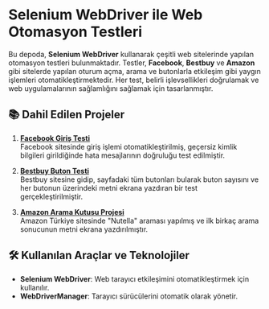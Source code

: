 # Selenium WebDriver ile Web Otomasyon Testleri

Bu depoda, **Selenium WebDriver** kullanarak çeşitli web sitelerinde yapılan otomasyon testleri bulunmaktadır. Testler, **Facebook**, **Bestbuy** ve **Amazon** gibi sitelerde yapılan oturum açma, arama ve butonlarla etkileşim gibi yaygın işlemleri otomatikleştirmektedir. Her test, belirli işlevsellikleri doğrulamak ve web uygulamalarının sağlamlığını sağlamak için tasarlanmıştır.

## 📚 Dahil Edilen Projeler

1. **[Facebook Giriş Testi](FacebookLoginTest)**  
   Facebook sitesinde giriş işlemi otomatikleştirilmiş, geçersiz kimlik bilgileri girildiğinde hata mesajlarının doğruluğu test edilmiştir.

2. **[Bestbuy Buton Testi](BestbuyButtonTest)**  
   Bestbuy sitesine gidip, sayfadaki tüm butonları bularak buton sayısını ve her butonun üzerindeki metni ekrana yazdıran bir test gerçekleştirilmiştir.

3. **[Amazon Arama Kutusu Projesi](AmazonSearchboxProject)**  
   Amazon Türkiye sitesinde "Nutella" araması yapılmış ve ilk birkaç arama sonucunun metni ekrana yazdırılmıştır.

## 🛠️ Kullanılan Araçlar ve Teknolojiler

- **Selenium WebDriver**: Web tarayıcı etkileşimini otomatikleştirmek için kullanılır.
- **WebDriverManager**: Tarayıcı sürücülerini otomatik olarak yönetir.
